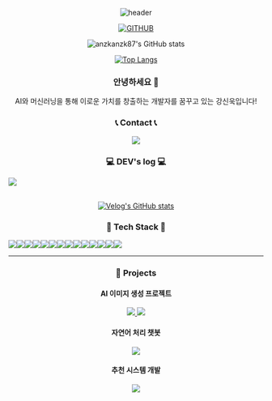 <div align="center">
  
  ![header](https://capsule-render.vercel.app/api?type=cylinder&color=000000&height=150&section=header&text=SINWOOK&fontColor=ffffff&fontSize=70&animation=fadeIn&fontAlignY=55)
  
[![GITHUB](https://hits.seeyoufarm.com/api/count/incr/badge.svg?url=https%3A%2F%2Fgithub.com%2Fjiholee0&count_bg=%23F29494&title_bg=%232F2E2E&icon=github.svg&icon_color=%23FFFFFF&title=GITHUB&edge_flat=false)](https://github.com/hj-1008)

![anzkanzk87's GitHub stats](https://github-readme-stats.vercel.app/api?username=anzkanzk87&show_icons=true&theme=shadow_blue)

[![Top Langs](https://github-readme-stats.vercel.app/api/top-langs/?username=anzkanzk87&layout=donut-vertical)](https://github.com/anzkanzk87/github-readme-stats)

### 안녕하세요 👋
AI와 머신러닝을 통해 이로운 가치를 창출하는 개발자를 꿈꾸고 있는 강신욱입니다!

### 📞 Contact 📞
<a href="mailto:anzkanzk88@gmail.com">
    <img src="https://img.shields.io/badge/Gmail-EA4335?style=for-the-badge&logo=Gmail&logoColor=white"> 
</a>

### 💻 DEV's log 💻
<div style="display:flex; flex-direction:row;">
    <a href="https://velog.io/@anzkanzk88">
        <img src="https://img.shields.io/badge/velog-20C997?style=for-the-badge&logo=velog&logoColor=white"> 
    </a>
</div><br>

[![Velog's GitHub stats](https://velog-readme-stats.vercel.app/api?name=anzkanzk88)](https://github.com/anzkanzk87/velog-readme-stats)
</div>

<div align="center">
  
### 🔨 Tech Stack 🔨
<div style="display:flex; flex-direction:row;">
    <img src="https://img.shields.io/badge/Python-3776AB?style=for-the-badge&logo=Python&logoColor=white">
    <img src="https://img.shields.io/badge/TensorFlow-FF6F00?style=for-the-badge&logo=TensorFlow&logoColor=white">
    <img src="https://img.shields.io/badge/PyTorch-EE4C2C?style=for-the-badge&logo=PyTorch&logoColor=white">
    <img src="https://img.shields.io/badge/scikitlearn-F7931E?style=for-the-badge&logo=scikit-learn&logoColor=white">
    <img src="https://img.shields.io/badge/Keras-D00000?style=for-the-badge&logo=Keras&logoColor=white">
    <br>
    <img src="https://img.shields.io/badge/JAVA-007396?style=for-the-badge&logo=java&logoColor=white">
    <img src="https://img.shields.io/badge/Spring-6DB33F?style=for-the-badge&logo=Spring&logoColor=white">
    <img src="https://img.shields.io/badge/MySQL-4479A1?style=for-the-badge&logo=MySQL&logoColor=white">
    <img src="https://img.shields.io/badge/MongoDB-47A248?style=for-the-badge&logo=MongoDB&logoColor=white">
    <img src="https://img.shields.io/badge/Docker-2496ED?style=for-the-badge&logo=Docker&logoColor=white">
    <br>
    <img src="https://img.shields.io/badge/javascript-F7DF1E?style=for-the-badge&logo=javascript&logoColor=black">
    <img src="https://img.shields.io/badge/REACT-61DAFB?style=for-the-badge&logo=react&logoColor=black">
    <img src="https://img.shields.io/badge/github-181717?style=for-the-badge&logo=github&logoColor=white">
    <img src="https://img.shields.io/badge/AWS-232F3E?style=for-the-badge&logo=Amazon-AWS&logoColor=white">
</div>
<hr>

### 📗 Projects
#### AI 이미지 생성 프로젝트
<a href="https://github.com/your-username/ai-image-generator">
    <img src="https://img.shields.io/badge/github-181717?style=for-the-badge&logo=github&logoColor=white"> 
</a>
<a href="https://your-project-presentation-link">
    <img src="https://img.shields.io/badge/googleslides-FBBC04?style=for-the-badge&logo=googleslides&logoColor=white"> 
</a>

#### 자연어 처리 챗봇
<a href="https://github.com/your-username/nlp-chatbot">
    <img src="https://img.shields.io/badge/github-181717?style=for-the-badge&logo=github&logoColor=white"> 
</a>

#### 추천 시스템 개발
<a href="https://github.com/your-username/recommendation-system">
    <img src="https://img.shields.io/badge/github-181717?style=for-the-badge&logo=github&logoColor=white"> 
</a>
</div>
